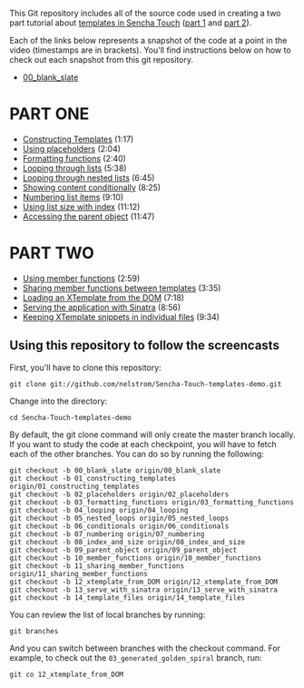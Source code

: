 This Git repository includes all of the source code used in creating a two part tutorial about [templates in Sencha Touch][1] ([part 1][1] and [part 2][2]).

Each of the links below represents a snapshot of the code at a point in the video (timestamps are in brackets). You'll find instructions below on how to check out each snapshot from this git repository.

* [00_blank_slate][00]

# PART ONE

* [Constructing Templates][01] (1:17)
* [Using placeholders][02] (2:04)
* [Formatting functions][03] (2:40)
* [Looping through lists][04] (5:38)
* [Looping through nested lists][05] (6:45)
* [Showing content conditionally][06] (8:25)
* [Numbering list items][07] (9:10)
* [Using list size with index][08] (11:12)
* [Accessing the parent object][09] (11:47)

# PART TWO

* [Using member functions][10] (2:59)
* [Sharing member functions between templates][11] (3:35)
* [Loading an XTemplate from the DOM][12] (7:18)
* [Serving the application with Sinatra][13] (8:56)
* [Keeping XTemplate snippets in individual files][14] (9:34)

## Using this repository to follow the screencasts

First, you'll have to clone this repository:

    git clone git://github.com/nelstrom/Sencha-Touch-templates-demo.git

Change into the directory:

    cd Sencha-Touch-templates-demo

By default, the git clone command will only create the master branch locally. If you want to study the code at each checkpoint, you will have to fetch each of the other branches. You can do so by running the following:

    git checkout -b 00_blank_slate origin/00_blank_slate
    git checkout -b 01_constructing_templates origin/01_constructing_templates
    git checkout -b 02_placeholders origin/02_placeholders
    git checkout -b 03_formatting_functions origin/03_formatting_functions
    git checkout -b 04_looping origin/04_looping
    git checkout -b 05_nested_loops origin/05_nested_loops
    git checkout -b 06_conditionals origin/06_conditionals
    git checkout -b 07_numbering origin/07_numbering
    git checkout -b 08_index_and_size origin/08_index_and_size
    git checkout -b 09_parent_object origin/09_parent_object
    git checkout -b 10_member_functions origin/10_member_functions
    git checkout -b 11_sharing_member_functions origin/11_sharing_member_functions
    git checkout -b 12_xtemplate_from_DOM origin/12_xtemplate_from_DOM
    git checkout -b 13_serve_with_sinatra origin/13_serve_with_sinatra
    git checkout -b 14_template_files origin/14_template_files

You can review the list of local branches by running:

    git branches

And you can switch between branches with the checkout command. For example, to check out the `03_generated_golden_spiral` branch, run:

    git co 12_xtemplate_from_DOM


[1]: http://vimeo.com/16289757
[2]: http://vimeo.com/16289990

[00]: https://github.com/nelstrom/Sencha-Touch-templates-demo/tree/00_blank_slate
[01]: https://github.com/nelstrom/Sencha-Touch-templates-demo/tree/01_constructing_templates
[02]: https://github.com/nelstrom/Sencha-Touch-templates-demo/tree/02_placeholders
[03]: https://github.com/nelstrom/Sencha-Touch-templates-demo/tree/03_formatting_functions
[04]: https://github.com/nelstrom/Sencha-Touch-templates-demo/tree/04_looping
[05]: https://github.com/nelstrom/Sencha-Touch-templates-demo/tree/05_nested_loops
[06]: https://github.com/nelstrom/Sencha-Touch-templates-demo/tree/06_conditionals
[07]: https://github.com/nelstrom/Sencha-Touch-templates-demo/tree/07_numbering
[08]: https://github.com/nelstrom/Sencha-Touch-templates-demo/tree/08_index_and_size
[09]: https://github.com/nelstrom/Sencha-Touch-templates-demo/tree/09_parent_object
[10]: https://github.com/nelstrom/Sencha-Touch-templates-demo/tree/10_member_functions
[11]: https://github.com/nelstrom/Sencha-Touch-templates-demo/tree/11_sharing_member_functions
[12]: https://github.com/nelstrom/Sencha-Touch-templates-demo/tree/12_xtemplate_from_DOM
[13]: https://github.com/nelstrom/Sencha-Touch-templates-demo/tree/13_serve_with_sinatra
[14]: https://github.com/nelstrom/Sencha-Touch-templates-demo/tree/14_template_files
